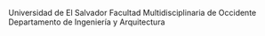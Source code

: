 Universidad de El Salvador
Facultad Multidisciplinaria de Occidente
Departamento de Ingeniería y Arquitectura




